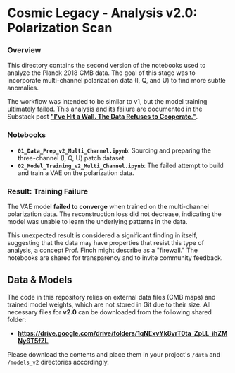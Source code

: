 # Cosmic Legacy - Analysis v2.0: Polarization Scan

### Overview

This directory contains the second version of the notebooks used to analyze the Planck 2018 CMB data. The goal of this stage was to incorporate multi-channel polarization data (I, Q, and U) to find more subtle anomalies.

The workflow was intended to be similar to v1, but the model training ultimately failed. This analysis and its failure are documented in the Substack post **["I've Hit a Wall. The Data Refuses to Cooperate."](https://open.substack.com/pub/petrovacosmo/p/ive-hit-a-wall-the-data-refuses)**.

### Notebooks

* **`01_Data_Prep_v2_Multi_Channel.ipynb`**: Sourcing and preparing the three-channel (I, Q, U) patch dataset.
* **`02_Model_Training_v2_Multi_Channel.ipynb`**: The failed attempt to build and train a VAE on the polarization data.

### Result: Training Failure

The VAE model **failed to converge** when trained on the multi-channel polarization data. The reconstruction loss did not decrease, indicating the model was unable to learn the underlying patterns in the data.

This unexpected result is considered a significant finding in itself, suggesting that the data may have properties that resist this type of analysis, a concept Prof. Finch might describe as a "firewall." The notebooks are shared for transparency and to invite community feedback.

## Data & Models

The code in this repository relies on external data files (CMB maps) and trained model weights, which are not stored in Git due to their size.
All necessary files for **v2.0** can be downloaded from the following shared folder:
* **https://drive.google.com/drive/folders/1qNExvYk8vrT0ta_ZpLL_ihZMNy6T5fZL**

Please download the contents and place them in your project's `/data` and `/models_v2` directories accordingly.
